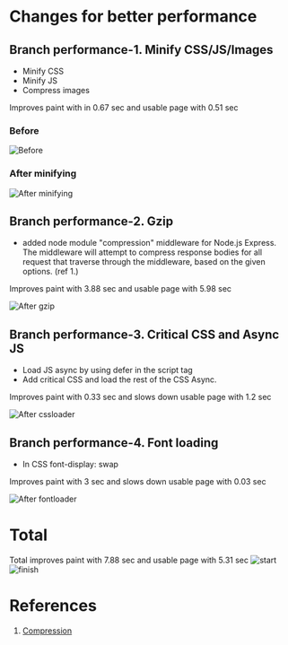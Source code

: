 # Changes for better performance

## Branch performance-1. Minify CSS/JS/Images
* Minify CSS
* Minify JS
* Compress images

Improves paint with in 0.67 sec and usable page with 0.51 sec

### Before
![Before](https://github.com/fennadew/performance-matters/blob/performance-4/src/assets/img/start.png "Before")

### After minifying
![After minifying](https://github.com/fennadew/performance-matters/blob/performance-4/src/assets/img/minify.png "After minifying")

## Branch performance-2. Gzip
* added node module "compression" middleware for Node.js Express. The middleware will attempt to compress response bodies for all request that traverse through the middleware, based on the given options. (ref 1.)

Improves paint with 3.88 sec and usable page with 5.98 sec

![After gzip](https://github.com/fennadew/performance-matters/blob/performance-4/src/assets/img/gzip-low.png "After gzip")

## Branch performance-3. Critical CSS and Async JS
* Load JS async by using defer in the script tag
* Add critical CSS and load the rest of the CSS Async.

Improves paint with 0.33 sec and slows down usable page with 1.2 sec

![After cssloader](https://github.com/fennadew/performance-matters/blob/performance-4/src/assets/img/cssloader.png "After cssloader")

## Branch performance-4. Font loading
* In CSS font-display: swap

Improves paint with 3 sec and slows down usable page with 0.03 sec

![After fontloader](https://github.com/fennadew/performance-matters/blob/performance-4/src/assets/img/fontloader.png "After fontloader")

# Total

Total improves paint with 7.88 sec and usable page with 5.31 sec
![start](https://github.com/fennadew/performance-matters/blob/performance-4/src/assets/img/first.png "start")
![finish](https://github.com/fennadew/performance-matters/blob/performance-4/src/assets/img/last.png "finish")


# References
1. [Compression](https://www.npmjs.com/package/compression)
